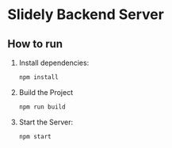 # Slidely Backend Server

## How to run

1. Install dependencies:
   ```sh
   npm install
2. Build the Project
    ```sh
    npm run build
3. Start the Server:
    ```sh
    npm start

